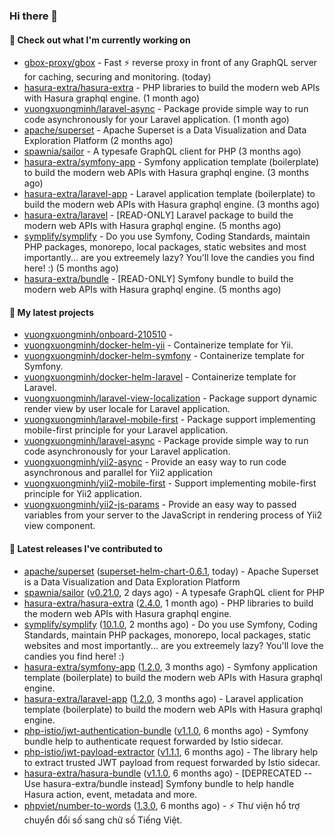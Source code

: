 ### Hi there 👋

#### 👷 Check out what I'm currently working on

- [gbox-proxy/gbox](https://github.com/gbox-proxy/gbox) - Fast :zap: reverse proxy in front of any GraphQL server for caching, securing and monitoring. (today)
- [hasura-extra/hasura-extra](https://github.com/hasura-extra/hasura-extra) - PHP libraries to build the modern web APIs with Hasura graphql engine. (1 month ago)
- [vuongxuongminh/laravel-async](https://github.com/vuongxuongminh/laravel-async) - Package provide simple way to run code asynchronously for your Laravel application. (1 month ago)
- [apache/superset](https://github.com/apache/superset) - Apache Superset is a Data Visualization and Data Exploration Platform (2 months ago)
- [spawnia/sailor](https://github.com/spawnia/sailor) - A typesafe GraphQL client for PHP (3 months ago)
- [hasura-extra/symfony-app](https://github.com/hasura-extra/symfony-app) - Symfony application template (boilerplate) to build the modern web APIs with Hasura graphql engine. (3 months ago)
- [hasura-extra/laravel-app](https://github.com/hasura-extra/laravel-app) - Laravel application template (boilerplate) to build the modern web APIs with Hasura graphql engine. (3 months ago)
- [hasura-extra/laravel](https://github.com/hasura-extra/laravel) - [READ-ONLY] Laravel package to build the modern web APIs with Hasura graphql engine. (5 months ago)
- [symplify/symplify](https://github.com/symplify/symplify) - Do you use Symfony, Coding Standards, maintain PHP packages, monorepo, local packages, static websites and most importantly... are you extreemely lazy? You&#39;ll love the candies you find here! :) (5 months ago)
- [hasura-extra/bundle](https://github.com/hasura-extra/bundle) - [READ-ONLY] Symfony bundle to build the modern web APIs with Hasura graphql engine. (5 months ago)

#### 🌱 My latest projects

- [vuongxuongminh/onboard-210510](https://github.com/vuongxuongminh/onboard-210510) - 
- [vuongxuongminh/docker-helm-yii](https://github.com/vuongxuongminh/docker-helm-yii) - Containerize template for Yii.
- [vuongxuongminh/docker-helm-symfony](https://github.com/vuongxuongminh/docker-helm-symfony) - Containerize template for Symfony.
- [vuongxuongminh/docker-helm-laravel](https://github.com/vuongxuongminh/docker-helm-laravel) - Containerize template for Laravel.
- [vuongxuongminh/laravel-view-localization](https://github.com/vuongxuongminh/laravel-view-localization) - Package support dynamic render view by user locale for Laravel application.
- [vuongxuongminh/laravel-mobile-first](https://github.com/vuongxuongminh/laravel-mobile-first) - Package support implementing mobile-first principle for your Laravel application. 
- [vuongxuongminh/laravel-async](https://github.com/vuongxuongminh/laravel-async) - Package provide simple way to run code asynchronously for your Laravel application.
- [vuongxuongminh/yii2-async](https://github.com/vuongxuongminh/yii2-async) - Provide an easy way to run code asynchronous and parallel for Yii2 application
- [vuongxuongminh/yii2-mobile-first](https://github.com/vuongxuongminh/yii2-mobile-first) - Support implementing mobile-first principle for Yii2 application.
- [vuongxuongminh/yii2-js-params](https://github.com/vuongxuongminh/yii2-js-params) - Provide an easy way to passed variables from your server to the JavaScript in rendering process of Yii2 view component.

#### 🔭 Latest releases I've contributed to

- [apache/superset](https://github.com/apache/superset) ([superset-helm-chart-0.6.1](https://github.com/apache/superset/releases/tag/superset-helm-chart-0.6.1), today) - Apache Superset is a Data Visualization and Data Exploration Platform
- [spawnia/sailor](https://github.com/spawnia/sailor) ([v0.21.0](https://github.com/spawnia/sailor/releases/tag/v0.21.0), 2 days ago) - A typesafe GraphQL client for PHP
- [hasura-extra/hasura-extra](https://github.com/hasura-extra/hasura-extra) ([2.4.0](https://github.com/hasura-extra/hasura-extra/releases/tag/2.4.0), 1 month ago) - PHP libraries to build the modern web APIs with Hasura graphql engine.
- [symplify/symplify](https://github.com/symplify/symplify) ([10.1.0](https://github.com/symplify/symplify/releases/tag/10.1.0), 2 months ago) - Do you use Symfony, Coding Standards, maintain PHP packages, monorepo, local packages, static websites and most importantly... are you extreemely lazy? You&#39;ll love the candies you find here! :)
- [hasura-extra/symfony-app](https://github.com/hasura-extra/symfony-app) ([1.2.0](https://github.com/hasura-extra/symfony-app/releases/tag/1.2.0), 3 months ago) - Symfony application template (boilerplate) to build the modern web APIs with Hasura graphql engine.
- [hasura-extra/laravel-app](https://github.com/hasura-extra/laravel-app) ([1.2.0](https://github.com/hasura-extra/laravel-app/releases/tag/1.2.0), 3 months ago) - Laravel application template (boilerplate) to build the modern web APIs with Hasura graphql engine.
- [php-istio/jwt-authentication-bundle](https://github.com/php-istio/jwt-authentication-bundle) ([v1.1.0](https://github.com/php-istio/jwt-authentication-bundle/releases/tag/v1.1.0), 6 months ago) - Symfony bundle help to authenticate request forwarded by Istio sidecar.
- [php-istio/jwt-payload-extractor](https://github.com/php-istio/jwt-payload-extractor) ([v1.1.1](https://github.com/php-istio/jwt-payload-extractor/releases/tag/v1.1.1), 6 months ago) - The library help to extract trusted JWT payload from request forwarded by Istio sidecar.
- [hasura-extra/hasura-bundle](https://github.com/hasura-extra/hasura-bundle) ([v1.1.0](https://github.com/hasura-extra/hasura-bundle/releases/tag/v1.1.0), 6 months ago) - [DEPRECATED -- Use hasura-extra/bundle instead] Symfony bundle to help handle Hasura action, event, metadata and more.
- [phpviet/number-to-words](https://github.com/phpviet/number-to-words) ([1.3.0](https://github.com/phpviet/number-to-words/releases/tag/1.3.0), 6 months ago) - :zap: Thư viện hổ trợ chuyển đổi số sang chữ số Tiếng Việt.
